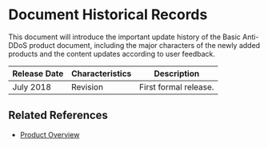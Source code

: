 # Document Historical Records

This document will introduce the important update history of the Basic Anti-DDoS product document, including the major characters of the newly added products and the content updates according to user feedback.

|Release Date|Characteristics|Description|
|-|-|-|
|July 2018|Revision|First formal release. |



## Related References

- [Product Overview](../Introduction/What-Is-Advanced-Anti-DDoS.md)

